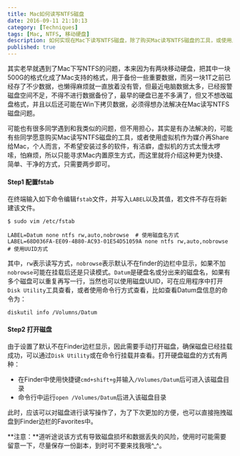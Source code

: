 ```yaml
---
title: Mac如何读写NTFS磁盘
date: 2016-09-11 21:10:13
category: [Techniques]
tags: [Mac, NTFS, 移动硬盘]
description: 如何实现在Mac下读写NTFS磁盘，除了购买Mac读写NTFS磁盘的工具，或使用虚拟机作为媒介再Share给Mac的方式外，还可以使用更为快捷、简单、干净的Mac内置原生方式解决写NTFS硬盘的问题。
published: true
---
```


其实老早就遇到了Mac下写NTFS的问题，本来因为有两块移动硬盘，把其中一块500G的格式化成了Mac支持的格式，用于备份一些重要数据，而另一块1T之前已经存了不少数据，也懒得麻烦就一直放着没有管，但最近电脑数据太多，已经报警磁盘空间不足，不得不进行数据备份了，最早的硬盘已差不多满了，但又不想改磁盘格式，并且以后还可能在Win下拷贝数据，必须得想办法解决在Mac读写NTFS磁盘问题。

可能也有很多同学遇到和我类似的问题，但不用担心，其实是有办法解决的，可能有些同学愿意购买Mac读写NTFS磁盘的工具，或者使用虚拟机作为媒介再Share给Mac，个人而言，不希望安装过多的软件，有洁癖，虚拟机的方式太慢太啰嗦，怕麻烦，所以只能寻求Mac内置原生方式，而这里就将介绍这种更为快捷、简单、干净的方式，只需要两步即可。


#### Step1 配置fstab
在终端输入如下命令编辑`fstab`文件，并写入`LABEL`以及其值，若文件不存在将新建该文件。
``` shell
$ sudo vim /etc/fstab

LABEL=Datum none ntfs rw,auto,nobrowse  # 使用磁盘名方式
LABEL=68D036FA-EE09-4B80-AC93-01E54D51059A none ntfs rw,auto,nobrowse  # 使用UUID方式
```

其中，`rw`表示读写方式，`nobrowse`表示默认不在finder的边栏中显示，如果不加`nobrowse`可能在挂载后还是只读模式。`Datum`是硬盘名或分出来的磁盘名，如果有多个磁盘可以重复再写一行，当然也可以使用磁盘UUID，可在应用程序中打开`Disk Utility`工具查看，或者使用命令行方式查看，比如查看Datum盘信息的命令为：
``` shell
diskutil info /Volumns/Datum
```

#### Step2 打开磁盘
由于设置了默认不在Finder边栏显示，因此需要手动打开磁盘，确保磁盘已经挂载成功，可以通过`Disk Utility`或在命令行挂载并查看。打开硬盘磁盘的方式有两种：
- 在Finder中使用快捷键`cmd+shift+g`并输入`/Volumes/Datum`后可进入该磁盘目录
- 命令行中运行`open /Volumes/Datum`后进入该磁盘目录

此时，应该可以对磁盘进行读写操作了，为了下次更加的方便，也可以直接拖拽磁盘到Finder边栏的Favorites中。


**注意：**道听途说该方式有导致磁盘损坏和数据丢失的风险，使用时可能需要留意一下，尽量保存一份副本，到时可不要来找我哦^_^。
